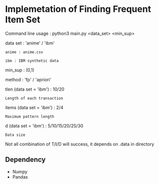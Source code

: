 # Implemetation of Finding Frequent Item Set #

Command line usage : python3 main.py <data_set> <min_sup> <method> <tlen> <items> <size>

data set : 'anime' / 'ibm'

    anime : anime.csv

    ibm : IBM synthetic data

min_sup : (0,1)

method : 'fp' / 'apriori'

tlen (data set = 'ibm') : 10/20

    Length of each transaction

items (data set = 'ibm') : 2/4

    Maximum pattern length

d (data set = 'ibm') : 5/10/15/20/25/30

    Data size

Not all combination of T/I/D will success, it depends on .data in directory

## Dependency ##

* Numpy
* Pandas